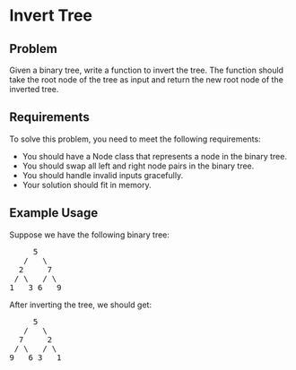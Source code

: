 # Invert Tree

## Problem

Given a binary tree, write a function to invert the tree. The function should take the root node of the tree as input and return the new root node of the inverted tree.

## Requirements

To solve this problem, you need to meet the following requirements:

- You should have a Node class that represents a node in the binary tree.
- You should swap all left and right node pairs in the binary tree.
- You should handle invalid inputs gracefully.
- Your solution should fit in memory.

## Example Usage

Suppose we have the following binary tree:

<pre>
     5
   /   \
  2     7
 / \   / \
1   3 6   9
</pre>

After inverting the tree, we should get:

<pre>
     5
   /   \
  7     2
 / \   / \
9   6 3   1
</pre>
